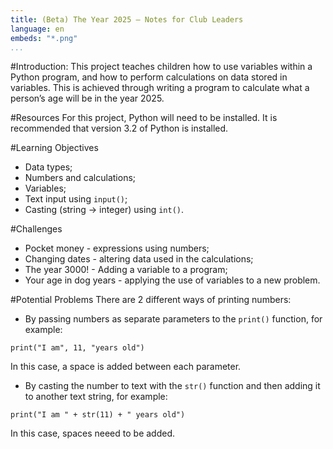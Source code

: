 ```yaml
---
title: (Beta) The Year 2025 — Notes for Club Leaders
language: en
embeds: "*.png"
...
```


#Introduction:
This project teaches children how to use variables within a Python program, and how to perform calculations on data stored in variables. This is achieved through writing a program to calculate what a person’s age will be in the year 2025.

#Resources
For this project, Python will need to be installed. It is recommended that version 3.2 of Python is installed.

#Learning Objectives
+ Data types;
+ Numbers and calculations;
+ Variables;
+ Text input using `input()`;
+ Casting (string → integer) using `int()`.

#Challenges
+ Pocket money - expressions using numbers;
+ Changing dates - altering data used in the calculations;
+ The year 3000! - Adding a variable to a program;
+ Your age in dog years - applying the use of variables to a new problem.

#Potential Problems
There are 2 different ways of printing numbers:

+ By passing numbers as separate parameters to the `print()` function, for example:

```{.language-python}
print("I am", 11, "years old")
```

In this case, a space is added between each parameter.

+ By casting the number to text with the `str()` function and then adding it to another text string, for example:

```{.language-python}
print("I am " + str(11) + " years old")
```

In this case, spaces neeed to be added.

